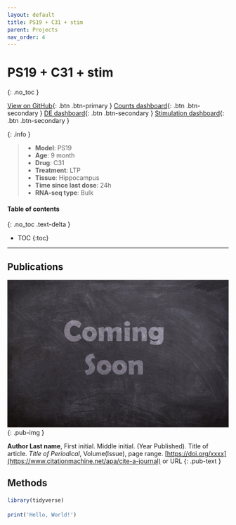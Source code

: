 ```yaml
---
layout: default
title: PS19 + C31 + stim
parent: Projects
nav_order: 4
---
```


# PS19 + C31 + stim
{: .no_toc }

[View on GitHub](https://github.com/Longo-Lab/PS19_C31_stim){: .btn .btn-primary }
[Counts dashboard](https://flongo.shinyapps.io/p75_c31/){: .btn .btn-secondary }
[DE dashboard](https://longo-stanford.shinyapps.io/de_PS19_C31_stim/){: .btn .btn-secondary }
[Stimulation dashboard](https://longo-stanford.shinyapps.io/stim_PS19_C31_stim/){: .btn .btn-secondary }

{: .info }
> - **Model**: PS19
> - **Age**: 9 month
> - **Drug**: C31
> - **Treatment**: LTP
> - **Tissue**: Hippocampus
> - **Time since last dose**: 24h
> - **RNA-seq type**: Bulk

#### Table of contents
{: .no_toc .text-delta }

- TOC
{:toc}

---

## Publications

[![](/assets/images/coming-soon.jpg)](https://pixabay.com/photos/coming-soon-chalk-board-blackboard-2550190/)
{: .pub-img }

**Author Last name**, First initial. Middle initial. (Year Published). Title of article. _Title of Periodical_, Volume(Issue), page range. [https://doi.org/xxxx](https://www.citationmachine.net/apa/cite-a-journal) or URL
{: .pub-text }

## Methods

```r
library(tidyverse)

print('Hello, World!')
```
